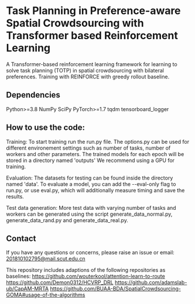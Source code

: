 #  Task Planning in Preference-aware Spatial Crowdsourcing with Transformer based Reinforcement Learning
A Transformer-based reinforcement learning framework for learning to solve task planning (TOTP) in spatial crowdsourcing with bilateral preferences. Training with REINFORCE with greedy rollout baseline.

##  Dependencies
Python>=3.8
NumPy
SciPy
PyTorch>=1.7
tqdm
tensorboard_logger

## How to use the code:
Training:
    To start training run the run.py file. The options.py can be used for different environement settings such as number of tasks, number of workers and other parameters.
    The trained models for each epoch will be stored in a directory named 'outputs'
    We recommend using a GPU for training.

Evaluation:
    The datasets for testing can be found inside the directory named 'data'. To evaluate a model, you can add the --eval-only flag to run.py, or use eval.py, which will additionally measure timing and save the results.

Test data generation:
    More test data with varying number of tasks and workers can be generated using the script generate_data_normal.py, generate_data_rand.py and generate_data_real.py.

##  Contact
If you have any questions or concerns, please raise an issue or email: 201810102795@mail.scut.edu.cn

This repository includes adaptions of the following repositories as baselines:
https://github.com/wouterkool/attention-learn-to-route
https://github.com/Demon0312/HCVRP_DRL
https://github.com/adamslab-ub/CapAM-MRTA
https://github.com/BUAA-BDA/SpatialCrowdsourcing-GOMA#usage-of-the-algorithms
